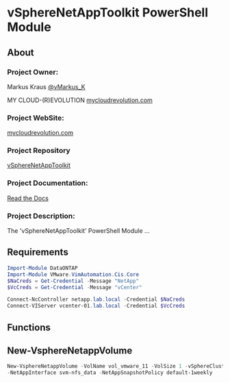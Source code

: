 # vSphereNetAppToolkit PowerShell Module

## About

### Project Owner:

Markus Kraus [@vMarkus_K](https://twitter.com/vMarkus_K)

MY CLOUD-(R)EVOLUTION [mycloudrevolution.com](http://mycloudrevolution.com/)

### Project WebSite:

[mycloudrevolution.com](http://mycloudrevolution.com/)

### Project Repository

[vSphereNetAppToolkit](https://github.com/mycloudrevolution/vSphereNetAppToolkit)

### Project Documentation:

[Read the Docs](http://readthedocs.io/)

### Project Description:

The 'vSphereNetAppToolkit' PowerShell Module ...

## Requirements

 ```PowerShell
Import-Module DataONTAP
Import-Module VMware.VimAutomation.Cis.Core
$NaCreds = Get-Credential -Message "NetApp"
$VcCreds = Get-Credential -Message "vCenter"

Connect-NcController netapp.lab.local -Credential $NaCreds
Connect-VIServer vcenter-01.lab.local -Credential $VcCreds
```

## Functions

## New-VsphereNetappVolume

 ```PowerShell
New-VsphereNetappVolume -VolName vol_vmware_11 -VolSize 1 -vSphereCluster Cluster01 -NetAppAggregate aggr_data -NetAppVserver svm-esxi `
-NetAppInterface svm-nfs_data -NetAppSnapshotPolicy default-1weekly
```

